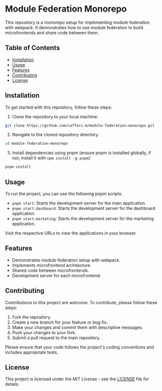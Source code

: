 # Module Federation Monorepo

This repository is a monorepo setup for implementing module federation with webpack. It demonstrates how to use module federation to build microfrontends and share code between them.

## Table of Contents

- [Installation](#installation)
- [Usage](#usage)
- [Features](#features)
- [Contributing](#contributing)
- [License](#license)

## Installation

To get started with this repository, follow these steps:

1. Clone the repository to your local machine:

```bash
git clone https://github.com/saffari-m/module-federation-monorepo.git
```

2. Navigate to the cloned repository directory:

```bash
cd module-federation-monorepo
```

3. Install dependencies using pnpm (ensure pnpm is installed globally, if not, install it with `npm install -g pnpm`):

```bash
pnpm install
```

## Usage

To run the project, you can use the following pnpm scripts:

- `pnpm start`: Starts the development server for the main application.
- `pnpm start:dashboard`: Starts the development server for the dashboard application.
- `pnpm start:marketing`: Starts the development server for the marketing application.

Visit the respective URLs to view the applications in your browser.

## Features

- Demonstrates module federation setup with webpack.
- Implements microfrontend architecture.
- Shared code between microfrontends.
- Development server for each microfrontend.

## Contributing

Contributions to this project are welcome. To contribute, please follow these steps:

1. Fork the repository.
2. Create a new branch for your feature or bug fix.
3. Make your changes and commit them with descriptive messages.
4. Push your changes to your fork.
5. Submit a pull request to the main repository.

Please ensure that your code follows the project's coding conventions and includes appropriate tests.

## License

This project is licensed under the MIT License - see the [LICENSE](LICENSE) file for details.
